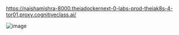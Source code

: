 https://naishamishra-8000.theiadockernext-0-labs-prod-theiak8s-4-tor01.proxy.cognitiveclass.ai/

![image](https://github.com/user-attachments/assets/82a004ea-a17f-4d98-9ef2-7593a6749452)
